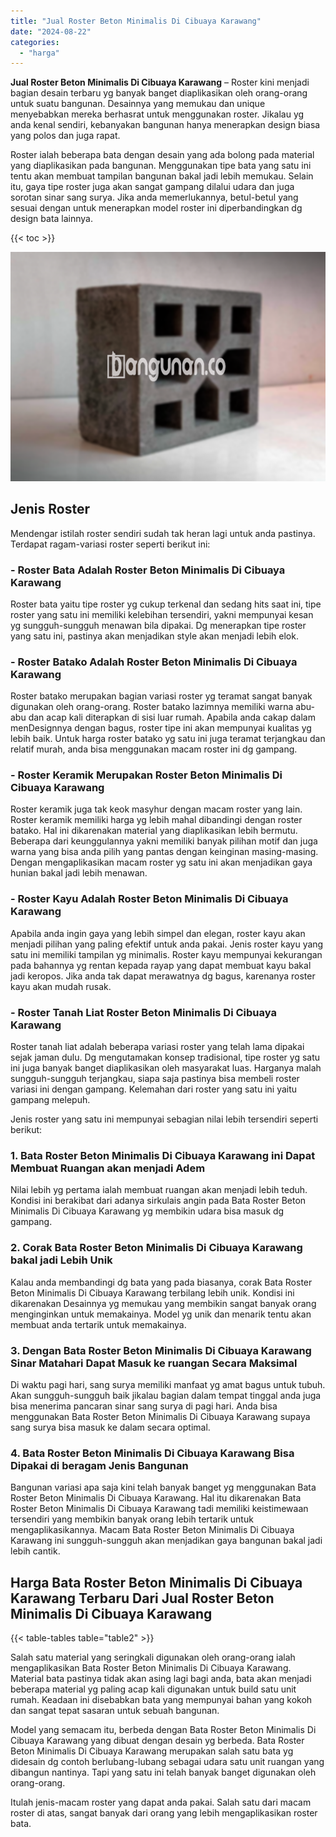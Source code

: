 ```yaml
---
title: "Jual Roster Beton Minimalis Di Cibuaya Karawang"
date: "2024-08-22"
categories: 
  - "harga"
---
```


**Jual Roster Beton Minimalis Di Cibuaya Karawang** – Roster kini menjadi bagian desain terbaru yg banyak banget diaplikasikan oleh orang-orang untuk suatu bangunan. Desainnya yang memukau dan unique menyebabkan mereka berhasrat untuk menggunakan roster. Jikalau yg anda kenal sendiri, kebanyakan bangunan hanya menerapkan design biasa yang polos dan juga rapat.

Roster ialah beberapa bata dengan desain yang ada bolong pada material yang diaplikasikan pada bangunan. Menggunakan tipe bata yang satu ini tentu akan membuat tampilan bangunan bakal jadi lebih memukau. Selain itu, gaya tipe roster juga akan sangat gampang dilalui udara dan juga sorotan sinar sang surya. Jika anda memerlukannya, betul-betul yang sesuai dengan untuk menerapkan model roster ini diperbandingkan dg design bata lainnya.

{{< toc >}}

![Jual Roster Beton Minimalis Di Cibuaya Karawang](/images/bata-roster-minimalis-18.png)

## Jenis Roster

Mendengar istilah roster sendiri sudah tak heran lagi untuk anda pastinya. Terdapat ragam-variasi roster seperti berikut ini:

### \- Roster Bata Adalah Roster Beton Minimalis Di Cibuaya Karawang

Roster bata yaitu tipe roster yg cukup terkenal dan sedang hits saat ini, tipe roster yang satu ini memiliki kelebihan tersendiri, yakni mempunyai kesan yg sungguh-sungguh menawan bila dipakai. Dg menerapkan tipe roster yang satu ini, pastinya akan menjadikan style akan menjadi lebih elok.

### \- Roster Batako Adalah Roster Beton Minimalis Di Cibuaya Karawang

Roster batako merupakan bagian variasi roster yg teramat sangat banyak digunakan oleh orang-orang. Roster batako lazimnya memiliki warna abu-abu dan acap kali diterapkan di sisi luar rumah. Apabila anda cakap dalam menDesignnya dengan bagus, roster tipe ini akan mempunyai kualitas yg lebih baik. Untuk harga roster batako yg satu ini juga teramat terjangkau dan relatif murah, anda bisa menggunakan macam roster ini dg gampang.

### \- Roster Keramik Merupakan Roster Beton Minimalis Di Cibuaya Karawang

Roster keramik juga tak keok masyhur dengan macam roster yang lain. Roster keramik memiliki harga yg lebih mahal dibandingi dengan roster batako. Hal ini dikarenakan material yang diaplikasikan lebih bermutu. Beberapa dari keunggulannya yakni memiliki banyak pilihan motif dan juga warna yang bisa anda pilih yang pantas dengan keinginan masing-masing. Dengan mengaplikasikan macam roster yg satu ini akan menjadikan gaya hunian bakal jadi lebih menawan.

### \- Roster Kayu Adalah Roster Beton Minimalis Di Cibuaya Karawang

Apabila anda ingin gaya yang lebih simpel dan elegan, roster kayu akan menjadi pilihan yang paling efektif untuk anda pakai. Jenis roster kayu yang satu ini memiliki tampilan yg minimalis. Roster kayu mempunyai kekurangan pada bahannya yg rentan kepada rayap yang dapat membuat kayu bakal jadi keropos. Jika anda tak dapat merawatnya dg bagus, karenanya roster kayu akan mudah rusak.

### \- Roster Tanah Liat Roster Beton Minimalis Di Cibuaya Karawang

Roster tanah liat adalah beberapa variasi roster yang telah lama dipakai sejak jaman dulu. Dg mengutamakan konsep tradisional, tipe roster yg satu ini juga banyak banget diaplikasikan oleh masyarakat luas. Harganya malah sungguh-sungguh terjangkau, siapa saja pastinya bisa membeli roster variasi ini dengan gampang. Kelemahan dari roster yang satu ini yaitu gampang melepuh.

Jenis roster yang satu ini mempunyai sebagian nilai lebih tersendiri seperti berikut:

### 1\. Bata Roster Beton Minimalis Di Cibuaya Karawang ini Dapat Membuat Ruangan akan menjadi Adem

Nilai lebih yg pertama ialah membuat ruangan akan menjadi lebih teduh. Kondisi ini berakibat dari adanya sirkulais angin pada Bata Roster Beton Minimalis Di Cibuaya Karawang yg membikin udara bisa masuk dg gampang.

### 2\. Corak Bata Roster Beton Minimalis Di Cibuaya Karawang bakal jadi Lebih Unik

Kalau anda membandingi dg bata yang pada biasanya, corak Bata Roster Beton Minimalis Di Cibuaya Karawang terbilang lebih unik. Kondisi ini dikarenakan Desainnya yg memukau yang membikin sangat banyak orang menginginkan untuk memakainya. Model yg unik dan menarik tentu akan membuat anda tertarik untuk memakainya.

### 3\. Dengan Bata Roster Beton Minimalis Di Cibuaya Karawang Sinar Matahari Dapat Masuk ke ruangan Secara Maksimal

Di waktu pagi hari, sang surya memiliki manfaat yg amat bagus untuk tubuh. Akan sungguh-sungguh baik jikalau bagian dalam tempat tinggal anda juga bisa menerima pancaran sinar sang surya di pagi hari. Anda bisa menggunakan Bata Roster Beton Minimalis Di Cibuaya Karawang supaya sang surya bisa masuk ke dalam secara optimal.

### 4\. Bata Roster Beton Minimalis Di Cibuaya Karawang Bisa Dipakai di beragam Jenis Bangunan

Bangunan variasi apa saja kini telah banyak banget yg menggunakan Bata Roster Beton Minimalis Di Cibuaya Karawang. Hal itu dikarenakan Bata Roster Beton Minimalis Di Cibuaya Karawang tadi memiliki keistimewaan tersendiri yang membikin banyak orang lebih tertarik untuk mengaplikasikannya. Macam Bata Roster Beton Minimalis Di Cibuaya Karawang ini sungguh-sungguh akan menjadikan gaya bangunan bakal jadi lebih cantik.

## Harga Bata Roster Beton Minimalis Di Cibuaya Karawang Terbaru Dari Jual Roster Beton Minimalis Di Cibuaya Karawang

{{< table-tables table="table2" >}}

Salah satu material yang seringkali digunakan oleh orang-orang ialah mengaplikasikan Bata Roster Beton Minimalis Di Cibuaya Karawang. Material bata pastinya tidak akan asing lagi bagi anda, bata akan menjadi beberapa material yg paling acap kali digunakan untuk build satu unit rumah. Keadaan ini disebabkan bata yang mempunyai bahan yang kokoh dan sangat tepat sasaran untuk sebuah bangunan.

Model yang semacam itu, berbeda dengan Bata Roster Beton Minimalis Di Cibuaya Karawang yang dibuat dengan desain yg berbeda. Bata Roster Beton Minimalis Di Cibuaya Karawang merupakan salah satu bata yg didesain dg contoh berlubang-lubang sebagai udara satu unit ruangan yang dibangun nantinya. Tapi yang satu ini telah banyak banget digunakan oleh orang-orang.

Itulah jenis-macam roster yang dapat anda pakai. Salah satu dari macam roster di atas, sangat banyak dari orang yang lebih mengaplikasikan roster bata.
